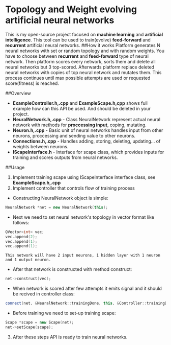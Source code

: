 Topology and Weight evolving artificial neural networks
=======
This is my open-source project focused on **machine learning** and **artificial intelligence**.
This tool can be used to train(evolve) **feed-forward** and **recurrent** artificial neural networks.
##How it works
Platform generates N neural networks with set or random topology and with random weights. You have to choose between
**recurrent** and **feed-forward** type of neural network. Then platform scores every network, sorts them and delete
all neural networks but 3 top-scored. Afterwards platform replace deleted neural networks with copies of top neural network
and mutates them. This process continues until max possible attempts are used or requested score(fitness) is reached.

##Overview
* **ExampleController.h,.cpp** and **ExampleScape.h,cpp** shows full example how can this API be used. And should be deleted in your project.
* **NeuralNetwork.h,.cpp** - Class NeuralNetwork represent actual neural network with methods for **proccessing input**, coping, mutating.
* **Neuron.h,.cpp** - Basic unit of neural networks handles input from other neurons, proccessing and sending value to other neurons.
* **Connections.h,.cpp** - Handles adding, storing, deleting, updating... of weights between neurons.
* **IScapeInterface.h** - Interface for scape class, which provides inputs for training and scores outputs from neural networks.

##Usage
1. Implement training scape using IScapeInterface interface class, see **ExampleScape.h,.cpp**
2. Implement controller that controls flow of training process
* Constructing NeuralNetwork object is simple:
```C++
NeuralNetwork *net = new NeuralNetwork(this);
```
* Next we need to set neural network's topology in vector format like follows:
```C++
QVector<int> vec;
vec.append(2);
vec.append(1);
vec.append(1);
```
    This network will have 2 input neurons, 1 hidden layer with 1 neuron and 1 output neuron.

* After that network is constructed with method construct:
```C++
net->construct(vec);
```
* When network is scored after few attempts it emits signal and it should be recived in controller class:
```C++
connect(net, &NeuralNetwork::trainingDone, this, &Controller::trainingDone, Qt::QueuedConnection);
```
* Before training we need to set-up training scape:
```C++
Scape *scape = new Scape(net);
net->setScape(scape);
```
3. After these steps API is ready to train neural networks.
